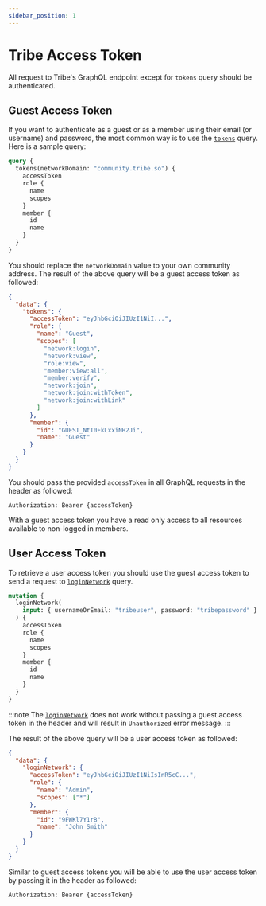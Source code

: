 ```yaml
---
sidebar_position: 1
---
```


# Tribe Access Token

All request to Tribe's GraphQL endpoint except for `tokens` query should be authenticated.

## Guest Access Token

If you want to authenticate as a guest or as a member using their email (or username) and password, the most common way is to use the [`tokens`](/docs/graphql/queries/tokens) query. Here is a sample query:

```graphql
query {
  tokens(networkDomain: "community.tribe.so") {
    accessToken
    role {
      name
      scopes
    }
    member {
      id
      name
    }
  }
}
```

You should replace the `networkDomain` value to your own community address. The result of the above query will be a guest access token as followed:

```json
{
  "data": {
    "tokens": {
      "accessToken": "eyJhbGciOiJIUzI1NiI...",
      "role": {
        "name": "Guest",
        "scopes": [
          "network:login",
          "network:view",
          "role:view",
          "member:view:all",
          "member:verify",
          "network:join",
          "network:join:withToken",
          "network:join:withLink"
        ]
      },
      "member": {
        "id": "GUEST_NtT0FkLxxiNH2Ji",
        "name": "Guest"
      }
    }
  }
}
```

You should pass the provided `accessToken` in all GraphQL requests in the header as followed:

```
Authorization: Bearer {accessToken}
```

With a guest access token you have a read only access to all resources available to non-logged in members.

## User Access Token

To retrieve a user access token you should use the guest access token to send a request to [`loginNetwork`](/docs/graphql/mutations/login-network) query.

```graphql
mutation {
  loginNetwork(
    input: { usernameOrEmail: "tribeuser", password: "tribepassword" }
  ) {
    accessToken
    role {
      name
      scopes
    }
    member {
      id
      name
    }
  }
}
```

:::note
The [`loginNetwork`](/docs/graphql/mutations/login-network) does not work without passing a guest access token in the header and will result in `Unauthorized` error message.
:::

The result of the above query will be a user access token as followed:

```json
{
  "data": {
    "loginNetwork": {
      "accessToken": "eyJhbGciOiJIUzI1NiIsInR5cC...",
      "role": {
        "name": "Admin",
        "scopes": ["*"]
      },
      "member": {
        "id": "9FWKl7Y1rB",
        "name": "John Smith"
      }
    }
  }
}
```

Similar to guest access tokens you will be able to use the user access token by passing it in the header as followed:

```
Authorization: Bearer {accessToken}
```
